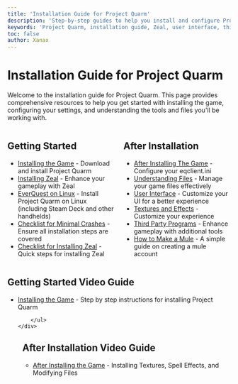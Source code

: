 ```yaml
---
title: 'Installation Guide for Project Quarm'
description: 'Step-by-step guides to help you install and configure Project Quarm and related software.'
keywords: 'Project Quarm, installation guide, Zeal, user interface, third party programs'
toc: false
author: Xanax
---
```


# Installation Guide for Project Quarm

Welcome to the installation guide for Project Quarm. This page provides comprehensive resources to help you get started with installing the game, configuring your settings, and understanding the tools and files you'll be working with.

<div style="display: flex;">
    <div style="flex: 1; margin-right: 10px;">
        <h2>Getting Started</h2>
        <ul>
            <li><a href="{{ 'installing-the-game' | relative_url }}">Installing the Game</a> - Download and install Project Quarm</li>
            <li><a href="{{ 'installing-the-game#step-4-installing-zeal-' | relative_url }}">Installing Zeal</a> - Enhance your gameplay with Zeal</li>
            <li><a href="https://quarm.guide/2024/09/13/linux-and-steam-deck-install-guide/">EverQuest on Linux</a> - Install Project Quarm on Linux (including Steam Deck and other handhelds)</li>
            <li><a href="https://quarm.guide/2024/04/20/xanaxs-checklist-for-minimal-crashes/">Checklist for Minimal Crashes</a> - Ensure all installation steps are covered</li>
            <li><a href="https://quarm.guide/2024/10/05/xanaxs-checklist-for-zeal/">Checklist for Installing Zeal</a> - Quick steps for installing Zeal</li>
        </ul>
    </div>
    <div style="flex: 1; margin-left: 10px;">
        <h2>After Installation</h2>
        <ul>
            <li><a href="{{ 'after-installing-the-game' | relative_url }}">After Installing The Game</a> - Configure your eqclient.ini</li>
            <li><a href="{{ 'after-installing-the-game#characters-logs-spell-sets-and-screenshots' | relative_url }}">Understanding Files</a> - Manage your game files effectively</li>
            <li><a href="{{ 'after-installing-the-game#controlling-your-user-interface' | relative_url }}">User Interface</a> - Customize your UI for a better experience</li>
            <li><a href="{{ 'textures-and-effects' | relative_url }}">Textures and Effects</a> - Customize your experience</li>
            <li><a href="{{ 'third-party-programs' | relative_url }}">Third Party Programs</a> - Enhance gameplay with additional tools</li>
            <li><a href="https://quarm.guide/2024/07/10/how-to-make-a-mule/">How to Make a Mule</a> - A simple guide on creating a mule account</li>
        </ul>
    </div>
</div>

<div style="display: flex;">
    <div style="flex: 1; margin-right: 10px;">
        <h2>Getting Started Video Guide</h2>
        <ul>
            <li><a href="https://www.youtube.com/watch?v=aM0MX67me5Y" aria-label="Installing the Game - Step by step instructions for installing Project Quarm">Installing the Game</a> - Step by step instructions for installing Project Quarm</li>
            
        </ul>
    </div>
   <div style="flex: 1; margin-left: 10px;">
        <h2>After Installation Video Guide</h2>
        <ul>
            <li><a href="https://www.youtube.com/watch?v=tmU_5kBZbu8" aria-label="After Installing the Game - Installing Textures, Spell Effects, and Modifying Files">After Installing the Game</a> - Installing Textures, Spell Effects, and Modifying Files</li>
        </ul>
    </div>
</div>

